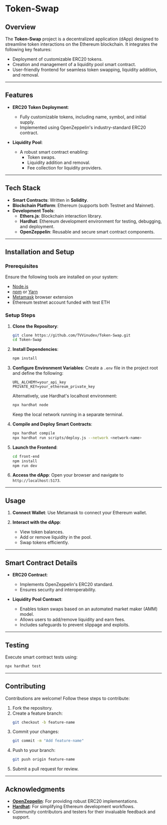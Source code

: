 # **Token-Swap**

## **Overview**
The **Token-Swap** project is a decentralized application (dApp) designed to streamline token interactions on the Ethereum blockchain. It integrates the following key features:
- Deployment of customizable ERC20 tokens.
- Creation and management of a liquidity pool smart contract.
- User-friendly frontend for seamless token swapping, liquidity addition, and removal.

---

## **Features**
- **ERC20 Token Deployment**: 
  - Fully customizable tokens, including name, symbol, and initial supply.
  - Implemented using OpenZeppelin's industry-standard ERC20 contract.

- **Liquidity Pool**: 
  - A robust smart contract enabling:
    - Token swaps.
    - Liquidity addition and removal.
    - Fee collection for liquidity providers.

---

## **Tech Stack**
- **Smart Contracts**: Written in **Solidity**.
- **Blockchain Platform**: Ethereum (supports both Testnet and Mainnet).
- **Development Tools**:
  - **Ethers.js**: Blockchain interaction library.
  - **Hardhat**: Ethereum development environment for testing, debugging, and deployment.
  - **OpenZeppelin**: Reusable and secure smart contract components.

---

## **Installation and Setup**

### **Prerequisites**
Ensure the following tools are installed on your system:
- [Node.js](https://nodejs.org/)
- [npm](https://www.npmjs.com/) or [Yarn](https://yarnpkg.com/)
- [Metamask](https://metamask.io/) browser extension
- Ethereum testnet account funded with test ETH

### **Setup Steps**

1. **Clone the Repository**:
   ```bash
   git clone https://github.com/TVVinudev/Token-Swap.git
   cd Token-Swap
   ```

2. **Install Dependencies**:
   ```bash
   npm install
   ```

3. **Configure Environment Variables**:
   Create a `.env` file in the project root and define the following:
   ```env
   URL_ALCHEMY=your_api_key
   PRIVATE_KEY=your_ethereum_private_key
   ```
   Alternatively, use Hardhat's localhost environment:
   ```bash
   npx hardhat node
   ```
   Keep the local network running in a separate terminal.

4. **Compile and Deploy Smart Contracts**:
   ```bash
   npx hardhat compile
   npx hardhat run scripts/deploy.js --network <network-name>
   ```

5. **Launch the Frontend**:
   ```bash
   cd front-end
   npm install
   npm run dev
   ```

6. **Access the dApp**:
   Open your browser and navigate to `http://localhost:5173`.

---

## **Usage**
1. **Connect Wallet**:
   Use Metamask to connect your Ethereum wallet.

2. **Interact with the dApp**:
   - View token balances.
   - Add or remove liquidity in the pool.
   - Swap tokens efficiently.

---

## **Smart Contract Details**
- **ERC20 Contract**:
  - Implements OpenZeppelin's ERC20 standard.
  - Ensures security and interoperability.

- **Liquidity Pool Contract**:
  - Enables token swaps based on an automated market maker (AMM) model.
  - Allows users to add/remove liquidity and earn fees.
  - Includes safeguards to prevent slippage and exploits.

---

## **Testing**
Execute smart contract tests using:
```bash
npx hardhat test
```

---

## **Contributing**
Contributions are welcome! Follow these steps to contribute:
1. Fork the repository.
2. Create a feature branch:
   ```bash
   git checkout -b feature-name
   ```
3. Commit your changes:
   ```bash
   git commit -m "Add feature-name"
   ```
4. Push to your branch:
   ```bash
   git push origin feature-name
   ```
5. Submit a pull request for review.

---

## **Acknowledgments**
- **[OpenZeppelin](https://openzeppelin.com/)**: For providing robust ERC20 implementations.
- **[Hardhat](https://hardhat.org/)**: For simplifying Ethereum development workflows.
- Community contributors and testers for their invaluable feedback and support.
